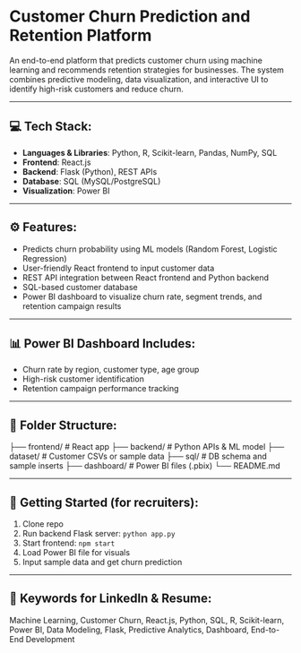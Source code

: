 # Customer Churn Prediction and Retention Platform

An end-to-end platform that predicts customer churn using machine learning and recommends retention strategies for businesses. The system combines predictive modeling, data visualization, and interactive UI to identify high-risk customers and reduce churn.

---

## 💻 Tech Stack:
- **Languages & Libraries**: Python, R, Scikit-learn, Pandas, NumPy, SQL  
- **Frontend**: React.js  
- **Backend**: Flask (Python), REST APIs  
- **Database**: SQL (MySQL/PostgreSQL)  
- **Visualization**: Power BI

---

## ⚙️ Features:
- Predicts churn probability using ML models (Random Forest, Logistic Regression)
- User-friendly React frontend to input customer data
- REST API integration between React frontend and Python backend
- SQL-based customer database
- Power BI dashboard to visualize churn rate, segment trends, and retention campaign results

---

## 📊 Power BI Dashboard Includes:
- Churn rate by region, customer type, age group
- High-risk customer identification
- Retention campaign performance tracking

---

## 📁 Folder Structure:


├── frontend/ # React app
├── backend/ # Python APIs & ML model
├── dataset/ # Customer CSVs or sample data
├── sql/ # DB schema and sample inserts
├── dashboard/ # Power BI files (.pbix)
└── README.md



---

## 🚀 Getting Started (for recruiters):
1. Clone repo  
2. Run backend Flask server: `python app.py`  
3. Start frontend: `npm start`  
4. Load Power BI file for visuals  
5. Input sample data and get churn prediction

---

## 📌 Keywords for LinkedIn & Resume:
Machine Learning, Customer Churn, React.js, Python, SQL, R, Scikit-learn, Power BI, Data Modeling, Flask, Predictive Analytics, Dashboard, End-to-End Development
